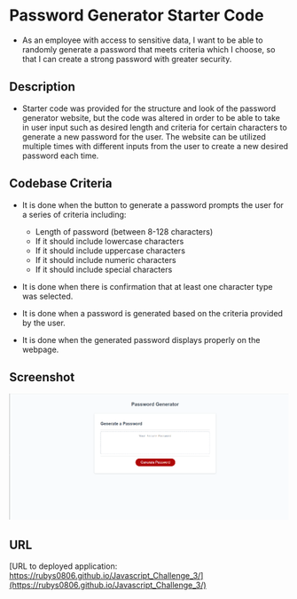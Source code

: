 # Password Generator Starter Code

* As an employee with access to sensitive data, I want to be able to randomly generate a password that meets criteria which I choose, so that I can create a strong password with greater security. 

## Description

* Starter code was provided for the structure and look of the password generator website, but the code was altered in order to be able to take in user input such as desired length and criteria for certain characters to generate a new password for the user. The website can be utilized multiple times with different inputs from the user to create a new desired password each time. 

## Codebase Criteria

* It is done when the button to generate a password prompts the user for a series of criteria including:
    - Length of password (between 8-128 characters)
    - If it should include lowercase characters
    - If it should include uppercase characters
    - If it should include numeric characters
    - If it should include special characters

* It is done when there is confirmation that at least one character type was selected. 

* It is done when a password is generated based on the criteria provided by the user. 

* It is done when the generated password displays properly on the webpage. 

## Screenshot
![Screenshot image of the final appearence of the website.](./Develop/Screenshot.png)

## URL
[URL to deployed application: https://rubys0806.github.io/Javascript_Challenge_3/](https://rubys0806.github.io/Javascript_Challenge_3/)